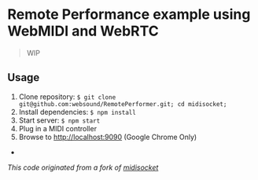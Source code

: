 Remote Performance example using WebMIDI and WebRTC
===================================================

> WIP

## Usage

1. Clone repository: `$ git clone git@github.com:websound/RemotePerformer.git; cd midisocket;`
2. Install dependencies: `$ npm install`
3. Start server: `$ npm start`
4. Plug in a MIDI controller
5. Browse to [http://localhost:9090](http://localhost:9090) (Google Chrome Only)

-

_This code originated from a fork of [midisocket](https://github.com/vine77/midisocket)_
